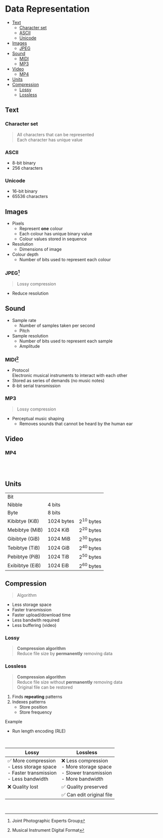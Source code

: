 # Data Representation

-   [Text](#text)
    -   [Character set](#character-set)
    -   [ASCII](#ascii)
    -   [Unicode](#unicode)
-   [Images](#images)
    -   [JPEG](#jpeg)
-   [Sound](#sound)
    -   [MIDI](#midi)
    -   [MP3](#mp3)
-   [Video](#video)
    -   [MP4](#mp4)
-   [Units](#units)
-   [Compression](#compression)
    -   [Lossy](#lossy)
    -   [Lossless](#lossless)

## Text

### Character set

> All characters that can be represented \
> Each character has unique value

### ASCII

-   8-bit binary
-   256 characters

### Unicode

-   16-bit binary
-   65536 characters

## Images

-   Pixels
    -   Represent **one** colour
    -   Each colour has unique binary value
    -   Colour values stored in sequence
-   Resolution
    -   Dimensions of image
-   Colour depth
    -   Number of bits used to represent each colour

### JPEG[^JPEG]

> Lossy compression

-   Reduce resolution

## Sound

-   Sample rate
    -   Number of samples taken per second
    -   Pitch
-   Sample resolution
    -   Number of bits used to represent each sample
    -   Amplitude

### MIDI[^MIDI]

-   Protocol \
    Electronic musical instruments to interact with each other
-   Stored as series of demands (no music notes)
-   8-bit serial transmission

### MP3

> Lossy compression

-   Perceptual music shaping
    -   Removes sounds that cannot be heard by the human ear

## Video

### MP4

<br><br>

## Units

|                 |            |                      |
| --------------- | ---------- | -------------------- |
| Bit             |            |                      |
| Nibble          | 4 bits     |                      |
| Byte            | 8 bits     |                      |
| Kibibtye (KiB)  | 1024 bytes | 2<sup>10</sup> bytes |
| Mebibtye (MiB)  | 1024 KiB   | 2<sup>20</sup> bytes |
| Gibibtye (GiB)  | 1024 MiB   | 2<sup>30</sup> bytes |
| Tebibtye (TiB)  | 1024 GiB   | 2<sup>40</sup> bytes |
| Pebibtye (PiB)  | 1024 TiB   | 2<sup>50</sup> bytes |
| Exibibtye (EiB) | 1024 EiB   | 2<sup>60</sup> bytes |

## Compression

> Algorithm

-   Less storage space
-   Faster transmission
-   Faster upload/download time
-   Less bandwith required
-   Less buffering (video)

### Lossy

> **Compression algorithm** \
> Reduce file size by **permanently** removing data

### Lossless

> **Compression algorithm** \
> Reduce file size without **permanently** removing data \
> Original file can be restored

1. Finds **repeating** patterns
2. Indexes patterns
    - Store position
    - Store frequency

<p></p>
Example

-   Run length encoding (RLE)

<br>

| Lossy                                                                                          | Lossless                                                                                       |
| ---------------------------------------------------------------------------------------------- | ---------------------------------------------------------------------------------------------- |
| ✅ More compression <br> - Less storage space <br> - Faster transmission <br> - Less bandwidth | ❌ Less compression <br> - More storage space <br> - Slower transmission <br> - More bandwidth |
| ❌ Quality lost                                                                                | ✅ Quality preserved                                                                           |
|                                                                                                | ✅ Can edit original file                                                                      |

<br>

[^JPEG]: Joint Photographic Experts Group
[^MIDI]: Musical Instrument Digital Format
